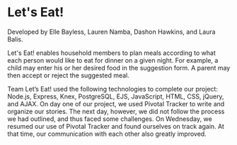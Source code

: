 # Let's Eat!

Developed by Elle Bayless, Lauren Namba, Dashon Hawkins, and Laura Balis.

Let's Eat! enables household members to plan meals according to what each person would like to eat for dinner on a given night. For example, a child may enter his or her desired food in the suggestion form. A parent may then accept or reject the suggested meal.

Team Let’s Eat! used the following technologies to complete our project: Node.js, Express, Knex, PostgreSQL, EJS, JavaScript, HTML, CSS, jQuery, and AJAX. On day one of our project, we used Pivotal Tracker to write and organize our stories. The next day, however, we did not follow the process we had outlined, and thus faced some challenges. On Wednesday, we resumed our use of Pivotal Tracker and found ourselves on track again. At that time, our communication with each other also greatly improved.
